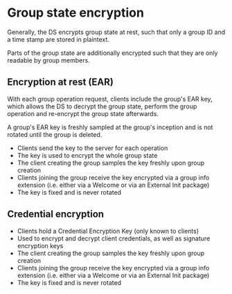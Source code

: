 # Group state encryption

Generally, the DS encrypts group state at rest, such that only a group ID and a time stamp are stored in plaintext.

Parts of the group state are additionally encrypted such that they are only readable by group members.

## Encryption at rest (EAR)

With each group operation request, clients include the group's EAR key, which allows the DS to decrypt the group state, perform the group operation and re-encrypt the group state afterwards.

A group's EAR key is freshly sampled at the group's inception and is not rotated until the group is deleted.

* Clients send the key to the server for each operation
* The key is used to encrypt the whole group state
* The client creating the group samples the key freshly upon group creation
* Clients joining the group receive the key encrypted via a group info extension (i.e. either via a Welcome or via an External Init package)
* The key is fixed and is never rotated

## Credential encryption

* Clients hold a Credential Encryption Key (only known to clients)
* Used to encrypt and decrypt client credentials, as well as signature encryption keys
* The client creating the group samples the key freshly upon group creation
* Clients joining the group receive the key encrypted via a group info extension (i.e. either via a Welcome or via an External Init package)
* The key is fixed and is never rotated
